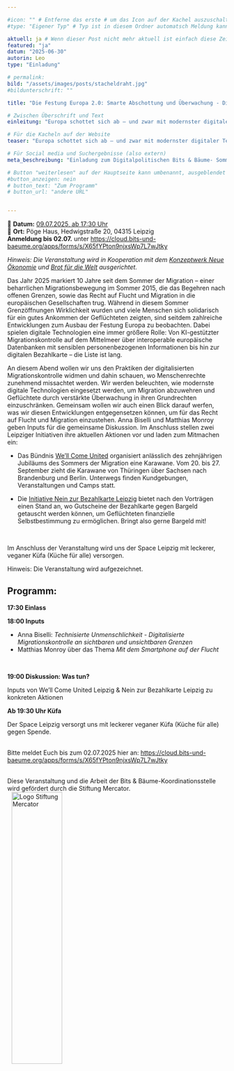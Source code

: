 ```yaml
---

#icon: "" # Entferne das erste # um das Icon auf der Kachel auszuschalten
#type: "Eigener Typ" # Typ ist in diesem Ordner automatsch Meldung kann aber hier überschrieben werden z.B. mit "Veröffentlichung" - der Typ erscheint in der Kachel über der Überschrift

aktuell: ja # Wenn dieser Post nicht mehr aktuell ist einfach diese Zeile mit # am Anfang der Zeile auskommentieren
featured: "ja"  
datum: "2025-06-30"
autorin: Leo
type: "Einladung"

# permalink:
bild: "/assets/images/posts/stacheldraht.jpg"
#bildunterschrift: ""

title: "Die Festung Europa 2.0: Smarte Abschottung und Überwachung - Digitalpolitischer Sommerabend"

# Zwischen Überschrift und Text
einleitung: "Europa schottet sich ab – und zwar mit modernster digitaler Technologie. An diesem digitalpolitischen Sommerabend wollen wir uns den Entwicklungen digitalisierter Migrationskontrollle widmen."

# Für die Kacheln auf der Website
teaser: "Europa schottet sich ab – und zwar mit modernster digitaler Technologie. An diesem digitalpolitischen Sommerabend wollen wir dahin schauen, wo Menschenrechte zunehmend missachtet, und Geflüchtete in ihren Grundrechten eingeschränkt werden. Mit dabei sind Anna Biselli und Matthias Monroy. Kommt vorbei und diskutiert mit uns! Die Veranstaltung findet am 09.07.2025 in Leipzig statt."

# Für Social media und Suchergebnisse (also extern)
meta_beschreibung: "Einladung zum Digitalpolitischen Bits & Bäume- Sommerabend am 09.07.25 in Leipzig"

# Button "weiterlesen" auf der Hauptseite kann umbenannt, ausgeblendet und zu anderer z.B. Externer URL zeigen
#button_anzeigen: nein 
# button_text: "Zum Programm"
# button_url: "andere URL"


---
```

📅 **Datum:** [09.07.2025, ab 17:30 Uhr](/termine)<br>
📍 **Ort:** Pöge Haus, Hedwigstraße 20, 04315 Leipzig<br> 
**Anmeldung bis 02.07.** unter https://cloud.bits-und-baeume.org/apps/forms/s/X65fYPton9njxsWp7L7wJtky

*Hinweis: Die Veranstaltung wird in Kooperation mit dem <a href="https://konzeptwerk-neue-oekonomie.org/">Konzeptwerk Neue Ökonomie</a> und <a href="https://www.brot-fuer-die-welt.de/">Brot für die Welt</a> ausgerichtet.*

Das Jahr 2025 markiert 10 Jahre seit dem Sommer der Migration – einer beharrlichen Migrationsbewegung im Sommer 2015, die das Begehren nach offenen Grenzen, sowie das Recht auf Flucht und Migration in die europäischen Gesellschaften trug. Während in diesem Sommer Grenzöffnungen Wirklichkeit wurden und viele Menschen sich solidarisch für ein gutes Ankommen der Geflüchteten zeigten, sind seitdem zahlreiche Entwicklungen zum Ausbau der Festung Europa zu beobachten. Dabei spielen digitale Technologien eine immer größere Rolle: Von KI-gestützter Migrationskontrolle auf dem Mittelmeer über interoperable europäische Datenbanken mit sensiblen personenbezogenen Informationen bis hin zur digitalen Bezahlkarte – die Liste ist lang.<br>


An diesem Abend wollen wir uns den Praktiken der digitalisierten Migrationskontrolle widmen und dahin schauen, wo Menschenrechte zunehmend missachtet werden. Wir werden beleuchten, wie modernste digitale Technologien eingesetzt werden, um Migration abzuwehren und Geflüchtete durch verstärkte Überwachung in ihren Grundrechten einzuschränken. Gemeinsam wollen wir auch einen Blick darauf werfen, was wir diesen Entwicklungen entgegensetzen können, um für das Recht auf Flucht und Migration einzustehen. Anna Biselli und Matthias Monroy geben Inputs für die gemeinsame Diskussion. 
Im Anschluss stellen zwei Leipziger Initiativen ihre aktuellen Aktionen vor und laden zum Mitmachen ein:

* Das Bündnis <a href="https://www.welcome-united.org">We’ll Come United</a> organisiert anlässlich des zehnjährigen Jubiläums des Sommers der Migration eine Karawane. Vom 20. bis 27. September zieht die Karawane von Thüringen über Sachsen nach Brandenburg und Berlin. Unterwegs finden Kundgebungen, Veranstaltungen und Camps statt.

* Die <a href= "https://neinzubezahlkartenleipzig.noblogs.org/">Initiative Nein zur Bezahlkarte Leipzig</a> bietet nach den Vorträgen einen Stand an, wo Gutscheine der Bezahlkarte gegen Bargeld getauscht werden können, um Geflüchteten finanzielle Selbstbestimmung zu ermöglichen. Bringt also gerne Bargeld mit!
<br>

Im Anschluss der Veranstaltung wird uns der Space Leipzig mit leckerer, veganer Küfa (Küche für alle) versorgen.

Hinweis: Die Veranstaltung wird aufgezeichnet.

## Programm:
**17:30 Einlass** <br>

**18:00 Inputs** <br>

* Anna Biselli: *Technisierte Unmenschlichkeit - Digitalisierte Migrationskontrolle an sichtbaren und unsichtbaren Grenzen*
* Matthias Monroy über das Thema *Mit dem Smartphone auf der Flucht*
<br>

**19:00 Diskussion: Was tun?** <br>

Inputs von We’ll Come United Leipzig & Nein zur Bezahlkarte Leipzig zu konkreten Aktionen<br>

**Ab 19:30 Uhr Küfa**<br>

Der Space Leipzig versorgt uns mit leckerer veganer Küfa (Küche für alle) gegen Spende. <br> <br>

Bitte meldet Euch bis zum 02.07.2025 hier an: https://cloud.bits-und-baeume.org/apps/forms/s/X65fYPton9njxsWp7L7wJtky <br><br>


Diese Veranstaltung und die Arbeit der Bits & Bäume-Koordinationsstelle wird gefördert durch die Stiftung Mercator.
<img src="/assets/images/Stiftung_Mercator_Blau_RGB.jpg" alt="Logo Stiftung Mercator" style="margin-left:10px;width: 48%; height: 40%;">
